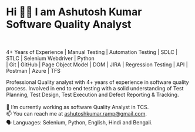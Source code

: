 <h1> Hi 👋👋 I am Ashutosh Kumar <br>
 Software Quality Analyst </h1> <br>
 
 4+ Years of Experience | Manual Testing | Automation Testing | SDLC | STLC | Selenium Webdriver | Python <br>
 | Git | GitHub | Page Object Model | DOM | JIRA | Regression Testing | API | Postman | Azure | TFS <br>
 
 Professional Quality analyst with 4+ years of experience in software quality process. Involved in end to end
testing with a solid understanding of Test Planning, Test Design, Test Execution and Defect Reporting &
Tracking. <br> <br>
🔭 I’m currently working as software Quality Analyst in TCS. <br>
📫 You can reach me at ashutoshkumar.ramp@gmail.com. <br>
🗣 Languages: Selenium, Python, English, Hindi and Bengali.
